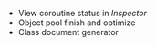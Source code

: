 * View coroutine status in *Inspector*
* Object pool finish and optimize
* Class document generator 